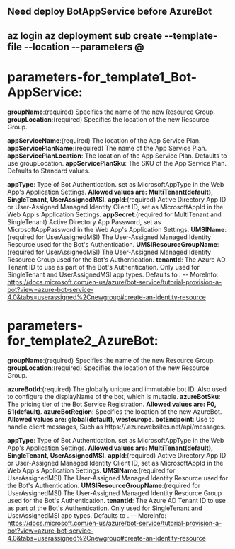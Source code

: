 Need deploy BotAppService before AzureBot
---
az login
az deployment sub create --template-file <template-file> --location <bot-region> --parameters @<parameters-file>
---

# parameters-for_template1_Bot-AppService:

**groupName**:(required)                Specifies the name of the new Resource Group.
**groupLocation**:(required)            Specifies the location of the new Resource Group.

**appServiceName**:(required)           The location of the App Service Plan.
**appServicePlanName**:(required)       The name of the App Service Plan.
**appServicePlanLocation**:             The location of the App Service Plan. Defaults to use groupLocation.
**appServicePlanSku**:                  The SKU of the App Service Plan. Defaults to Standard values.

**appType**:    Type of Bot Authentication. set as MicrosoftAppType in the Web App's Application Settings. **Allowed values are: MultiTenant(default), SingleTenant, UserAssignedMSI.**
**appId**:(required)                                        Active Directory App ID or User-Assigned Managed Identity Client ID, set as MicrosoftAppId in the Web App's Application Settings.
**appSecret**:(required for MultiTenant and SingleTenant)   Active Directory App Password, set as MicrosoftAppPassword in the Web App's Application Settings.
**UMSIName**:(required for UserAssignedMSI)                 The User-Assigned Managed Identity Resource used for the Bot's Authentication.
**UMSIResourceGroupName**:(required for UserAssignedMSI)    The User-Assigned Managed Identity Resource Group used for the Bot's Authentication.
**tenantId**:   The Azure AD Tenant ID to use as part of the Bot's Authentication. Only used for SingleTenant and UserAssignedMSI app types. Defaults to <Subscription Tenant ID>.
    -- MoreInfo: https://docs.microsoft.com/en-us/azure/bot-service/tutorial-provision-a-bot?view=azure-bot-service-4.0&tabs=userassigned%2Cnewgroup#create-an-identity-resource



# parameters-for_template2_AzureBot:

**groupName**:(required)            Specifies the name of the new Resource Group.
**groupLocation**:(required)        Specifies the location of the new Resource Group.

**azureBotId**:(required)           The globally unique and immutable bot ID. Also used to configure the displayName of the bot, which is mutable.
**azureBotSku**:                    The pricing tier of the Bot Service Registration. **Allowed values are: F0, S1(default)**.
**azureBotRegion**:                 Specifies the location of the new AzureBot. **Allowed values are: global(default), westeurope**.
**botEndpoint**:                    Use to handle client messages, Such as https://<botappServiceName>.azurewebsites.net/api/messages.

**appType**:    Type of Bot Authentication. set as MicrosoftAppType in the Web App's Application Settings. **Allowed values are: MultiTenant(default), SingleTenant, UserAssignedMSI.**
**appId**:(required)                                        Active Directory App ID or User-Assigned Managed Identity Client ID, set as MicrosoftAppId in the Web App's Application Settings.
**UMSIName**:(required for UserAssignedMSI)                 The User-Assigned Managed Identity Resource used for the Bot's Authentication.
**UMSIResourceGroupName**:(required for UserAssignedMSI)    The User-Assigned Managed Identity Resource Group used for the Bot's Authentication.
**tenantId**:   The Azure AD Tenant ID to use as part of the Bot's Authentication. Only used for SingleTenant and UserAssignedMSI app types. Defaults to <Subscription Tenant ID>.
    -- MoreInfo: https://docs.microsoft.com/en-us/azure/bot-service/tutorial-provision-a-bot?view=azure-bot-service-4.0&tabs=userassigned%2Cnewgroup#create-an-identity-resource